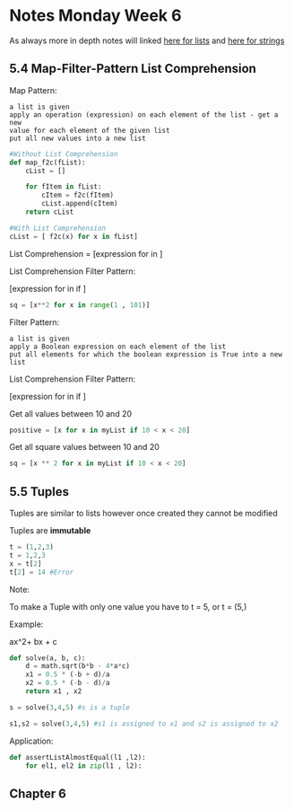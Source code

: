 # Notes Monday Week 6

As always more in depth notes will linked [here for lists]() and [here for strings]()

## 5.4 Map-Filter-Pattern List Comprehension

Map Pattern:

    a list is given
    apply an operation (expression) on each element of the list - get a new
    value for each element of the given list
    put all new values into a new list

```Python
#Without List Comprehension
def map_f2c(fList):
    cList = []

    for fItem in fList:
        cItem = f2c(fItem)
        cList.append(cItem)
    return cList

#With List Comprehension
cList = [ f2c(x) for x in fList]

```

List Comprehension = [expression for <item> in <list>]

List Comprehension Filter Pattern:

[expression for <item> in <list> if <condition>]


```Python
sq = [x**2 for x in range(1 , 101)]

```

Filter Pattern:

    a list is given
    apply a Boolean expression on each element of the list
    put all elements for which the boolean expression is True into a new list

List Comprehension Filter Pattern:

[expression for <item> in <list> if <condition>]

Get all values between 10 and 20
```python
positive = [x for x in myList if 10 < x < 20]

```
Get all square values between 10 and 20
```python
sq = [x ** 2 for x in myList if 10 < x < 20]

```
## 5.5 Tuples

Tuples are similar to lists however once created they cannot be modified

Tuples are **immutable**

```python
t = (1,2,3)
t = 1,2,3
x = t[2]
t[2] = 14 #Error
```

Note:

To make a Tuple with only one value you have to t = 5, or t = (5,)

Example:

ax^2+ bx + c

```Python
def solve(a, b, c):
    d = math.sqrt(b*b - 4*a*c)
    x1 = 0.5 * (-b + d)/a
    x2 = 0.5 * (-b - d)/a
    return x1 , x2

s = solve(3,4,5) #s is a tuple

s1,s2 = solve(3,4,5) #s1 is assigned to x1 and s2 is assigned to x2
```

Application:

```Python
def assertListAlmostEqual(l1 ,l2):
    for el1, el2 in zip(l1 , l2):

```

## Chapter 6
